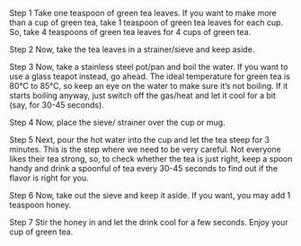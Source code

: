Step 1
Take one teaspoon of green tea leaves. If you want to make more than a cup of green tea, take 1 teaspoon of green tea leaves for each cup. So, take 4 teaspoons of green tea leaves for 4 cups of green tea.

Step 2
Now, take the tea leaves in a strainer/sieve and keep aside.

Step 3
Now, take a stainless steel pot/pan and boil the water. If you want to use a glass teapot instead, go ahead. The ideal temperature for green tea is 80°C to 85°C, so keep an eye on the water to make sure it’s not boiling. If it starts boiling anyway, just switch off the gas/heat and let it cool for a bit (say, for 30-45 seconds).

Step 4
Now, place the sieve/ strainer over the cup or mug.

Step 5
Next, pour the hot water into the cup and let the tea steep for 3 minutes. This is the step where we need to be very careful. Not everyone likes their tea strong, so, to check whether the tea is just right, keep a spoon handy and drink a spoonful of tea every 30-45 seconds to find out if the flavor is right for you.

Step 6
Now, take out the sieve and keep it aside. If you want, you may add 1 teaspoon honey.

Step 7
Stir the honey in and let the drink cool for a few seconds. Enjoy your cup of green tea.